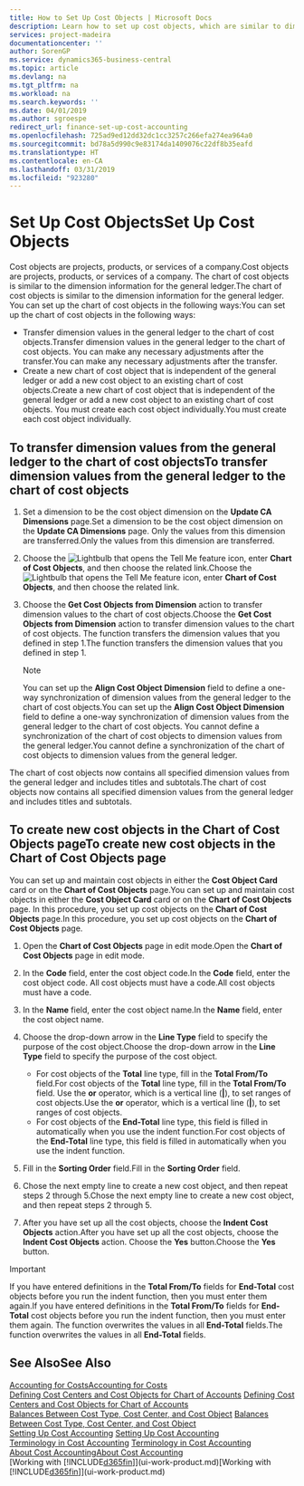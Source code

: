```yaml
---
title: How to Set Up Cost Objects | Microsoft Docs
description: Learn how to set up cost objects, which are similar to dimensions for the general ledger.
services: project-madeira
documentationcenter: ''
author: SorenGP
ms.service: dynamics365-business-central
ms.topic: article
ms.devlang: na
ms.tgt_pltfrm: na
ms.workload: na
ms.search.keywords: ''
ms.date: 04/01/2019
ms.author: sgroespe
redirect_url: finance-set-up-cost-accounting
ms.openlocfilehash: 725ad9ed12dd32dc1cc3257c266efa274ea964a0
ms.sourcegitcommit: bd78a5d990c9e83174da1409076c22df8b35eafd
ms.translationtype: HT
ms.contentlocale: en-CA
ms.lasthandoff: 03/31/2019
ms.locfileid: "923280"
---
```

# <a name="set-up-cost-objects"></a><span data-ttu-id="c6346-103">Set Up Cost Objects</span><span class="sxs-lookup"><span data-stu-id="c6346-103">Set Up Cost Objects</span></span>
<span data-ttu-id="c6346-104">Cost objects are projects, products, or services of a company.</span><span class="sxs-lookup"><span data-stu-id="c6346-104">Cost objects are projects, products, or services of a company.</span></span> <span data-ttu-id="c6346-105">The chart of cost objects is similar to the dimension information for the general ledger.</span><span class="sxs-lookup"><span data-stu-id="c6346-105">The chart of cost objects is similar to the dimension information for the general ledger.</span></span> <span data-ttu-id="c6346-106">You can set up the chart of cost objects in the following ways:</span><span class="sxs-lookup"><span data-stu-id="c6346-106">You can set up the chart of cost objects in the following ways:</span></span>  

* <span data-ttu-id="c6346-107">Transfer dimension values in the general ledger to the chart of cost objects.</span><span class="sxs-lookup"><span data-stu-id="c6346-107">Transfer dimension values in the general ledger to the chart of cost objects.</span></span> <span data-ttu-id="c6346-108">You can make any necessary adjustments after the transfer.</span><span class="sxs-lookup"><span data-stu-id="c6346-108">You can make any necessary adjustments after the transfer.</span></span>  
* <span data-ttu-id="c6346-109">Create a new chart of cost object that is independent of the general ledger or add a new cost object to an existing chart of cost objects.</span><span class="sxs-lookup"><span data-stu-id="c6346-109">Create a new chart of cost object that is independent of the general ledger or add a new cost object to an existing chart of cost objects.</span></span> <span data-ttu-id="c6346-110">You must create each cost object individually.</span><span class="sxs-lookup"><span data-stu-id="c6346-110">You must create each cost object individually.</span></span>  

## <a name="to-transfer-dimension-values-from-the-general-ledger-to-the-chart-of-cost-objects"></a><span data-ttu-id="c6346-111">To transfer dimension values from the general ledger to the chart of cost objects</span><span class="sxs-lookup"><span data-stu-id="c6346-111">To transfer dimension values from the general ledger to the chart of cost objects</span></span>  
1.  <span data-ttu-id="c6346-112">Set a dimension to be the cost object dimension on the **Update CA Dimensions** page.</span><span class="sxs-lookup"><span data-stu-id="c6346-112">Set a dimension to be the cost object dimension on the **Update CA Dimensions** page.</span></span> <span data-ttu-id="c6346-113">Only the values from this dimension are transferred.</span><span class="sxs-lookup"><span data-stu-id="c6346-113">Only the values from this dimension are transferred.</span></span>  
2.  <span data-ttu-id="c6346-114">Choose the ![Lightbulb that opens the Tell Me feature](media/ui-search/search_small.png "Tell me what you want to do") icon, enter **Chart of Cost Objects**, and then choose the related link.</span><span class="sxs-lookup"><span data-stu-id="c6346-114">Choose the ![Lightbulb that opens the Tell Me feature](media/ui-search/search_small.png "Tell me what you want to do") icon, enter **Chart of Cost Objects**, and then choose the related link.</span></span>  
3.  <span data-ttu-id="c6346-115">Choose the **Get Cost Objects from Dimension** action to transfer dimension values to the chart of cost objects.</span><span class="sxs-lookup"><span data-stu-id="c6346-115">Choose the **Get Cost Objects from Dimension** action to transfer dimension values to the chart of cost objects.</span></span> <span data-ttu-id="c6346-116">The function transfers the dimension values that you defined in step 1.</span><span class="sxs-lookup"><span data-stu-id="c6346-116">The function transfers the dimension values that you defined in step 1.</span></span>  

    > [!NOTE]  
    >  <span data-ttu-id="c6346-117">You can set up the **Align Cost Object Dimension**  field to define a one-way synchronization of dimension values from the general ledger to the chart of cost objects.</span><span class="sxs-lookup"><span data-stu-id="c6346-117">You can set up the **Align Cost Object Dimension**  field to define a one-way synchronization of dimension values from the general ledger to the chart of cost objects.</span></span> <span data-ttu-id="c6346-118">You cannot define a synchronization of the chart of cost objects to dimension values from the general ledger.</span><span class="sxs-lookup"><span data-stu-id="c6346-118">You cannot define a synchronization of the chart of cost objects to dimension values from the general ledger.</span></span>  

<span data-ttu-id="c6346-119">The chart of cost objects now contains all specified dimension values from the general ledger and includes titles and subtotals.</span><span class="sxs-lookup"><span data-stu-id="c6346-119">The chart of cost objects now contains all specified dimension values from the general ledger and includes titles and subtotals.</span></span>  

## <a name="to-create-new-cost-objects-in-the-chart-of-cost-objects-page"></a><span data-ttu-id="c6346-120">To create new cost objects in the Chart of Cost Objects page</span><span class="sxs-lookup"><span data-stu-id="c6346-120">To create new cost objects in the Chart of Cost Objects page</span></span>  
<span data-ttu-id="c6346-121">You can set up and maintain cost objects in either the **Cost Object Card** card or on the **Chart of Cost Objects** page.</span><span class="sxs-lookup"><span data-stu-id="c6346-121">You can set up and maintain cost objects in either the **Cost Object Card** card or on the **Chart of Cost Objects** page.</span></span> <span data-ttu-id="c6346-122">In this procedure, you set up cost objects on the **Chart of Cost Objects** page.</span><span class="sxs-lookup"><span data-stu-id="c6346-122">In this procedure, you set up cost objects on the **Chart of Cost Objects** page.</span></span>  

1.  <span data-ttu-id="c6346-123">Open the **Chart of Cost Objects** page in edit mode.</span><span class="sxs-lookup"><span data-stu-id="c6346-123">Open the **Chart of Cost Objects** page in edit mode.</span></span>  
2.  <span data-ttu-id="c6346-124">In the **Code** field, enter the cost object code.</span><span class="sxs-lookup"><span data-stu-id="c6346-124">In the **Code** field, enter the cost object code.</span></span> <span data-ttu-id="c6346-125">All cost objects must have a code.</span><span class="sxs-lookup"><span data-stu-id="c6346-125">All cost objects must have a code.</span></span>  
3.  <span data-ttu-id="c6346-126">In the **Name** field, enter the cost object name.</span><span class="sxs-lookup"><span data-stu-id="c6346-126">In the **Name** field, enter the cost object name.</span></span>  
4.  <span data-ttu-id="c6346-127">Choose the drop-down arrow in the **Line Type** field to specify the purpose of the cost object.</span><span class="sxs-lookup"><span data-stu-id="c6346-127">Choose the drop-down arrow in the **Line Type** field to specify the purpose of the cost object.</span></span>  

    * <span data-ttu-id="c6346-128">For cost objects of the **Total** line type, fill in the **Total From/To** field.</span><span class="sxs-lookup"><span data-stu-id="c6346-128">For cost objects of the **Total** line type, fill in the **Total From/To** field.</span></span> <span data-ttu-id="c6346-129">Use the **or** operator, which is a vertical line (**&#124;**), to set ranges of cost objects.</span><span class="sxs-lookup"><span data-stu-id="c6346-129">Use the **or** operator, which is a vertical line (**&#124;**), to set ranges of cost objects.</span></span>  
    * <span data-ttu-id="c6346-130">For cost objects of the **End-Total** line type, this field is filled in automatically when you use  the indent function.</span><span class="sxs-lookup"><span data-stu-id="c6346-130">For cost objects of the **End-Total** line type, this field is filled in automatically when you use  the indent function.</span></span>  
5.  <span data-ttu-id="c6346-131">Fill in the **Sorting Order** field.</span><span class="sxs-lookup"><span data-stu-id="c6346-131">Fill in the **Sorting Order** field.</span></span>  
6.  <span data-ttu-id="c6346-132">Chose the next empty line to create a new cost object, and then repeat steps 2 through 5.</span><span class="sxs-lookup"><span data-stu-id="c6346-132">Chose the next empty line to create a new cost object, and then repeat steps 2 through 5.</span></span>  
7.  <span data-ttu-id="c6346-133">After you have set up all the cost objects, choose the **Indent Cost Objects** action.</span><span class="sxs-lookup"><span data-stu-id="c6346-133">After you have set up all the cost objects, choose the **Indent Cost Objects** action.</span></span> <span data-ttu-id="c6346-134">Choose the **Yes** button.</span><span class="sxs-lookup"><span data-stu-id="c6346-134">Choose the **Yes** button.</span></span>  

> [!IMPORTANT]  
>  <span data-ttu-id="c6346-135">If you have entered definitions in the **Total From/To** fields for **End-Total** cost objects before you run the indent function, then you must enter them again.</span><span class="sxs-lookup"><span data-stu-id="c6346-135">If you have entered definitions in the **Total From/To** fields for **End-Total** cost objects before you run the indent function, then you must enter them again.</span></span> <span data-ttu-id="c6346-136">The function overwrites the values in all **End-Total** fields.</span><span class="sxs-lookup"><span data-stu-id="c6346-136">The function overwrites the values in all **End-Total** fields.</span></span>  

## <a name="see-also"></a><span data-ttu-id="c6346-137">See Also</span><span class="sxs-lookup"><span data-stu-id="c6346-137">See Also</span></span>  
[<span data-ttu-id="c6346-138">Accounting for Costs</span><span class="sxs-lookup"><span data-stu-id="c6346-138">Accounting for Costs</span></span>](finance-manage-cost-accounting.md)  
<span data-ttu-id="c6346-139">[Defining Cost Centers and Cost Objects for Chart of Accounts](finance-defining-cost-centers-and-cost-objects-for-chart-of-accounts.md) </span><span class="sxs-lookup"><span data-stu-id="c6346-139">[Defining Cost Centers and Cost Objects for Chart of Accounts](finance-defining-cost-centers-and-cost-objects-for-chart-of-accounts.md) </span></span>  
<span data-ttu-id="c6346-140">[Balances Between Cost Type, Cost Center, and Cost Object](finance-balances-between-cost-type-cost-center-and-cost-object.md) </span><span class="sxs-lookup"><span data-stu-id="c6346-140">[Balances Between Cost Type, Cost Center, and Cost Object](finance-balances-between-cost-type-cost-center-and-cost-object.md) </span></span>  
<span data-ttu-id="c6346-141">[Setting Up Cost Accounting](finance-set-up-cost-accounting.md) </span><span class="sxs-lookup"><span data-stu-id="c6346-141">[Setting Up Cost Accounting](finance-set-up-cost-accounting.md) </span></span>  
<span data-ttu-id="c6346-142">[Terminology in Cost Accounting](finance-terminology-in-cost-accounting.md) </span><span class="sxs-lookup"><span data-stu-id="c6346-142">[Terminology in Cost Accounting](finance-terminology-in-cost-accounting.md) </span></span>  
[<span data-ttu-id="c6346-143">About Cost Accounting</span><span class="sxs-lookup"><span data-stu-id="c6346-143">About Cost Accounting</span></span>](finance-about-cost-accounting.md)  
<span data-ttu-id="c6346-144">[Working with [!INCLUDE[d365fin](includes/d365fin_md.md)]](ui-work-product.md)</span><span class="sxs-lookup"><span data-stu-id="c6346-144">[Working with [!INCLUDE[d365fin](includes/d365fin_md.md)]](ui-work-product.md)</span></span>
